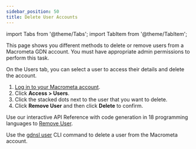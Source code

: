 ```yaml
---
sidebar_position: 50
title: Delete User Accounts
---
```


import Tabs from '@theme/Tabs';
import TabItem from '@theme/TabItem';

This page shows you different methods to delete or remove users from a Macrometa GDN account. You must have appropriate admin permissions to perform this task.

<Tabs groupId="operating-systems">
<TabItem value="console" label="Web Console">

On the Users tab, you can select a user to access their details and delete the account.

1. [Log in to your Macrometa account](https://auth-play.macrometa.io/).
1. Click **Access > Users**.
1. Click the stacked dots next to the user that you want to delete.
1. Click **Remove User** and then click **Delete** to confirm.

</TabItem>
<TabItem value="api" label="REST API">

Use our interactive API Reference with code generation in 18 programming languages to 
[Remove User](https://www.macrometa.com/docs/api#/operations/RemoveUser).

</TabItem>
<TabItem value="cli" label="CLI">

Use the [gdnsl user](../../cli/users-cli) CLI command to delete a user from the Macrometa account.

</TabItem>
</Tabs>

